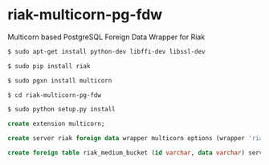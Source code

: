 # riak-multicorn-pg-fdw

Multicorn based PostgreSQL Foreign Data Wrapper for Riak

```sh
$ sudo apt-get install python-dev libffi-dev libssl-dev

$ sudo pip install riak

$ sudo pgxn install multicorn

$ cd riak-multicorn-pg-fdw

$ sudo python setup.py install
```
```sql
create extension multicorn;

create server riak foreign data wrapper multicorn options (wrapper 'riak_fdw.riak_fdw.RiakFDW');

create foreign table riak_medium_bucket (id varchar, data varchar) server riak options (bucket 'medium');
```
